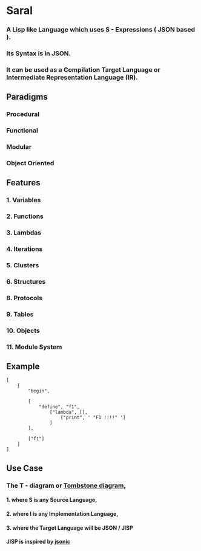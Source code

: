 # Saral
### A Lisp like Language which uses S - Expressions ( JSON based ).
### Its Syntax is in JSON.
### It can be used as a Compilation Target Language or Intermediate Representation Language (IR).

## Paradigms
### Procedural 
### Functional
### Modular
### Object Oriented

## Features
### 1. Variables
### 2. Functions
### 3. Lambdas
### 4. Iterations
### 5. Clusters
### 6. Structures
### 8. Protocols
### 9. Tables
### 10. Objects
### 11. Module System


## Example
```
[
    [
        "begin", 
        
        [
            "define", "f1", 
                ["lambda", [],
                    ["print", ' "F1 !!!!" ']
                ]
        ], 
        
        ["f1"]
    ]
]
```

## Use Case
### The T - diagram or [Tombstone diagram](https://en.wikipedia.org/wiki/Tombstone_diagram),
#### 1. where S is any Source Language,
#### 2. where I is any Implementation Language,
#### 3. where the Target Language will be JSON / JISP

#### JISP is inspired by [jsonic](https://github.com/zaach/jsonic)
